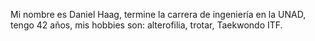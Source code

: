 Mi nombre es Daniel Haag, termine la carrera de  ingeniería en la UNAD, tengo 42 años, mis hobbies son: alterofilia, trotar, Taekwondo ITF.